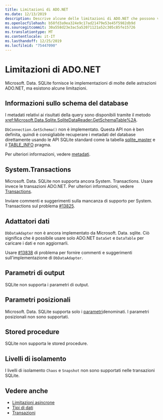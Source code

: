 ```yaml
---
title: Limitazioni di ADO.NET
ms.date: 12/13/2019
description: Descrive alcune delle limitazioni di ADO.NET che possono verificarsi.
ms.openlocfilehash: b58fd3a9ea324e9c17ad21479e53e45f5982db9d
ms.sourcegitcommit: 30a558d23e3ac5a52071121a52c305c85fe15726
ms.translationtype: MT
ms.contentlocale: it-IT
ms.lasthandoff: 12/25/2019
ms.locfileid: "75447090"
---
```

# <a name="adonet-limitations"></a>Limitazioni di ADO.NET

Microsoft. Data. SQLite fornisce le implementazioni di molte delle astrazioni ADO.NET, ma esistono alcune limitazioni.

## <a name="database-schema-information"></a>Informazioni sullo schema del database

I metadati relativi ai risultati della query sono disponibili tramite il metodo <xref:Microsoft.Data.Sqlite.SqliteDataReader.GetSchemaTable%2A>.

`DbConnection.GetSchema()` non è implementato. Questa API non è ben definita, quindi è consigliabile recuperare i metadati del database direttamente usando le API SQLite standard come la tabella [sqlite_master](https://www.sqlite.org/fileformat.html#storage_of_the_sql_database_schema) e il [TABLE_INFO](https://www.sqlite.org/pragma.html#pragma_table_info) pragma.

Per ulteriori informazioni, vedere [metadati](metadata.md).

## <a name="systemtransactions"></a>System.Transactions

Microsoft. Data. SQLite non supporta ancora System. Transactions. Usare invece le transazioni ADO.NET. Per ulteriori informazioni, vedere [Transactions](transactions.md).

Inviare commenti e suggerimenti sulla mancanza di supporto per System. Transactions sul problema [#13825](https://github.com/aspnet/EntityFrameworkCore/issues/13825).

## <a name="data-adapters"></a>Adattatori dati

`DbDataAdapter` non è ancora implementato da Microsoft. Data. sqlite. Ciò significa che è possibile usare solo ADO.NET `DataSet` e `DataTable` per caricare i dati e non aggiornarli.

Usare [#13838](https://github.com/aspnet/EntityFrameworkCore/issues/13838) di problema per fornire commenti e suggerimenti sull'implementazione di `DbDataAdapter`.

## <a name="output-parameters"></a>Parametri di output

SQLite non supporta i parametri di output.

## <a name="positional-parameters"></a>Parametri posizionali

Microsoft. Data. SQLite supporta solo i [parametri](parameters.md)denominati. I parametri posizionali non sono supportati.

## <a name="stored-procedures"></a>Stored procedure

SQLite non supporta le stored procedure.

## <a name="isolation-levels"></a>Livelli di isolamento

I livelli di isolamento `Chaos` e `Snapshot` non sono supportati nelle transazioni SQLite.

## <a name="see-also"></a>Vedere anche

* [Limitazioni asincrone](async.md)
* [Tipi di dati](types.md)
* [Transazioni](transactions.md)
